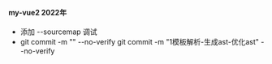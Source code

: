 #### my-vue2 2022年
- 添加 --sourcemap 调试
- git commit -m "" --no-verify
git commit -m "1模板解析-生成ast-优化ast" --no-verify